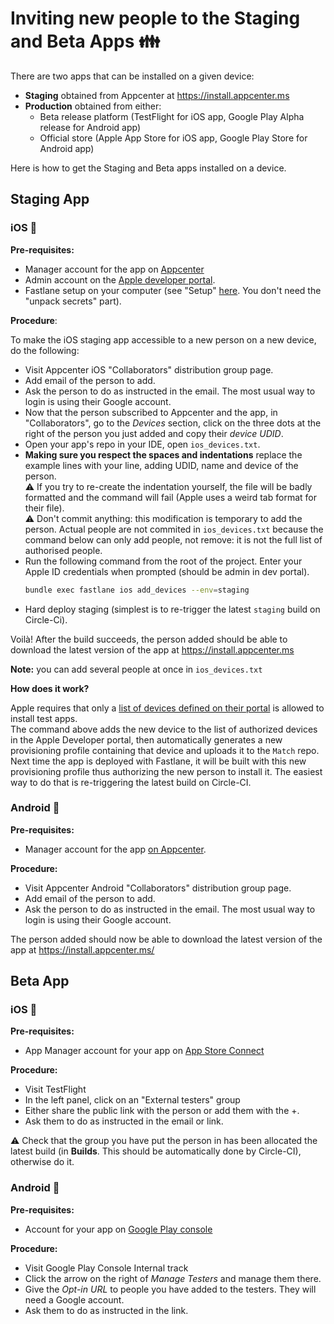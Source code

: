 # Inviting new people to the Staging and Beta Apps 👪

There are two apps that can be installed on a given device:

- **Staging** obtained from Appcenter at https://install.appcenter.ms
- **Production** obtained from either:
  - Beta release platform (TestFlight for iOS app, Google Play Alpha release for Android app)
  - Official store (Apple App Store for iOS app, Google Play Store for Android app)

Here is how to get the Staging and Beta apps installed on a device.

## Staging App

### iOS 🍏

**Pre-requisites:**

- Manager account for the app on [Appcenter](https://appcenter.ms)
- Admin account on the [Apple developer portal](https://developer.apple.com/account/).
- Fastlane setup on your computer (see "Setup" [here](./deployment.md). You don't need the "unpack secrets" part).

**Procedure**:

To make the iOS staging app accessible to a new person on a new device, do the following:

- Visit Appcenter iOS "Collaborators" distribution group page.
- Add email of the person to add.
- Ask the person to do as instructed in the email. The most usual way to login is using their Google account.
- Now that the person subscribed to Appcenter and the app, in "Collaborators", go to the _Devices_ section, click on the three dots at the right of the person you just added and copy their _device UDID_.
- Open your app's repo in your IDE, open `ios_devices.txt`.
- **Making sure you respect the spaces and indentations** replace the example lines with your line, adding UDID, name and device of the person.  
  ⚠️ If you try to re-create the indentation yourself, the file will be badly formatted and the command will fail (Apple uses a weird tab format for their file).  
  ⚠️ Don't commit anything: this modification is temporary to add the person. Actual people are not commited in `ios_devices.txt` because the command below can only add people, not remove: it is not the full list of authorised people.
- Run the following command from the root of the project. Enter your Apple ID credentials when prompted (should be admin in dev portal).
  ```sh
  bundle exec fastlane ios add_devices --env=staging
  ```
- Hard deploy staging (simplest is to re-trigger the latest `staging` build on Circle-Ci).

Voilà! After the build succeeds, the person added should be able to download the latest version of the app at https://install.appcenter.ms

**Note:** you can add several people at once in `ios_devices.txt`

**How does it work?**

Apple requires that only a [list of devices defined on their portal](https://developer.apple.com/account/ios/device/) is allowed to install test apps.  
The command above adds the new device to the list of authorized devices in the Apple Developer portal, then automatically generates a new provisioning profile containing that device and uploads it to the `Match` repo.
Next time the app is deployed with Fastlane, it will be built with this new provisioning profile thus authorizing the new person to install it. The easiest way to do that is re-triggering the latest build on Circle-CI.

### Android 🤖

**Pre-requisites:**

- Manager account for the app [on Appcenter](https://appcenter.ms).

**Procedure:**

- Visit Appcenter Android "Collaborators" distribution group page.
- Add email of the person to add.
- Ask the person to do as instructed in the email. The most usual way to login is using their Google account.

The person added should now be able to download the latest version of the app at https://install.appcenter.ms/

## Beta App

### iOS 🍏

**Pre-requisites:**

- App Manager account for your app on [App Store Connect](https://appstoreconnect.apple.com/access/users)

**Procedure:**

- Visit TestFlight
- In the left panel, click on an "External testers" group
- Either share the public link with the person or add them with the +.
- Ask them to do as instructed in the email or link.

⚠️ Check that the group you have put the person in has been allocated the latest build (in **Builds**. This should be automatically done by Circle-CI), otherwise do it.

### Android 🤖

**Pre-requisites:**

- Account for your app on [Google Play console](https://play.google.com/apps/publish/)

**Procedure:**

- Visit Google Play Console Internal track
- Click the arrow on the right of _Manage Testers_ and manage them there.
- Give the _Opt-in URL_ to people you have added to the testers. They will need a Google account.
- Ask them to do as instructed in the link.
